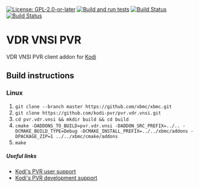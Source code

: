 [![License: GPL-2.0-or-later](https://img.shields.io/badge/License-GPL%20v2+-blue.svg)](LICENSE.md)
[![Build and run tests](https://github.com/kodi-pvr/pvr.vdr.vnsi/actions/workflows/build.yml/badge.svg?branch=Piers)](https://github.com/kodi-pvr/pvr.vdr.vnsi/actions/workflows/build.yml)
[![Build Status](https://dev.azure.com/teamkodi/kodi-pvr/_apis/build/status/kodi-pvr.pvr.vdr.vnsi?branchName=Piers)](https://dev.azure.com/teamkodi/kodi-pvr/_build/latest?definitionId=69&branchName=Piers)
[![Build Status](https://jenkins.kodi.tv/view/Addons/job/kodi-pvr/job/pvr.vdr.vnsi/job/Piers/badge/icon)](https://jenkins.kodi.tv/blue/organizations/jenkins/kodi-pvr%2Fpvr.vdr.vnsi/branches/)

# VDR VNSI PVR
VDR VNSI PVR client addon for [Kodi](https://kodi.tv)

## Build instructions

### Linux

1. `git clone --branch master https://github.com/xbmc/xbmc.git`
2. `git clone https://github.com/kodi-pvr/pvr.vdr.vnsi.git`
3. `cd pvr.vdr.vnsi && mkdir build && cd build`
4. `cmake -DADDONS_TO_BUILD=pvr.vdr.vnsi -DADDON_SRC_PREFIX=../.. -DCMAKE_BUILD_TYPE=Debug -DCMAKE_INSTALL_PREFIX=../../xbmc/addons -DPACKAGE_ZIP=1 ../../xbmc/cmake/addons`
5. `make`

##### Useful links

* [Kodi's PVR user support](https://forum.kodi.tv/forumdisplay.php?fid=169)
* [Kodi's PVR development support](https://forum.kodi.tv/forumdisplay.php?fid=136)
